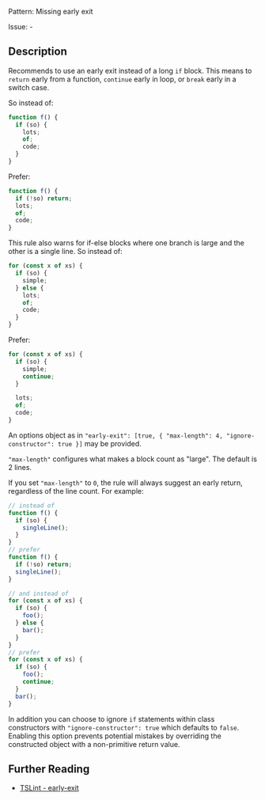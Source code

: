 Pattern: Missing early exit

Issue: -

## Description

Recommends to use an early exit instead of a long `if` block.
This means to `return` early from a function, `continue` early in loop, or `break` early in a switch case.

So instead of:

```ts
function f() {
  if (so) {
    lots;
    of;
    code;
  }
}
```

Prefer:

```ts
function f() {
  if (!so) return;
  lots;
  of;
  code;
}
```

This rule also warns for if-else blocks where one branch is large and the other is a single line.
So instead of:

```ts
for (const x of xs) {
  if (so) {
    simple;
  } else {
    lots;
    of;
    code;
  }
}
```

Prefer:

```ts
for (const x of xs) {
  if (so) {
    simple;
    continue;
  }

  lots;
  of;
  code;
}
```

An options object as in `"early-exit": [true, { "max-length": 4, "ignore-constructor": true }]` may be provided.

`"max-length"` configures what makes a block count as "large". The default is 2 lines.

If you set `"max-length"` to `0`, the rule will always suggest an early return, regardless of the line count. For example:

```ts
// instead of
function f() {
  if (so) {
    singleLine();
  }
}
// prefer
function f() {
  if (!so) return;
  singleLine();
}

// and instead of
for (const x of xs) {
  if (so) {
    foo();
  } else {
    bar();
  }
}
// prefer
for (const x of xs) {
  if (so) {
    foo();
    continue;
  }
  bar();
}
```

In addition you can choose to ignore `if` statements within class constructors with `"ignore-constructor": true` which defaults to `false`.
Enabling this option prevents potential mistakes by overriding the constructed object with a non-primitive return value.

## Further Reading

* [TSLint - early-exit](https://github.com/ajafff/tslint-consistent-codestyle/blob/master/docs/early-exit.md)